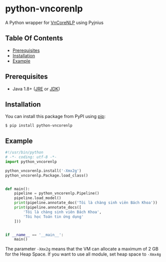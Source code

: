 # python-vncorenlp

A Python wrapper for [VnCoreNLP](https://github.com/vncorenlp/VnCoreNLP) using Pyjnius

## Table Of Contents

  * [Prerequisites](#prerequisites)
  * [Installation](#installation)
  * [Example](#example)

## Prerequisites

- Java 1.8+ ([JRE](http://www.oracle.com/technetwork/java/javase/downloads/jre8-downloads-2133155.html) or [JDK](http://www.oracle.com/technetwork/java/javase/downloads/jdk8-downloads-2133151.html))

## Installation

You can install this package from PyPI using [pip](http://www.pip-installer.org):

```
$ pip install python-vncorenlp
```

## Example

```python
#!/usr/bin/python
# -*- coding: utf-8 -*-
import python_vncorenlp

python_vncorenlp.install('-Xmx2g')
python_vncorenlp.Package.load_class()


def main():
    pipeline = python_vncorenlp.Pipeline()
    pipeline.load_model()
    print(pipeline.annotate_doc('Tôi là chàng sinh viên Bách Khoa'))
    print(pipeline.annotate_docs([
        'Tôi là chàng sinh viên Bách Khoa',
        'Tôi học Toán tin ứng dụng'
    ]))


if __name__ == '__main__':
    main()

```

The parameter `-Xmx2g` means that the VM can allocate a maximum of 2 GB for the Heap Space. If you want to use all module, set heap space to `-Xmx4g`

